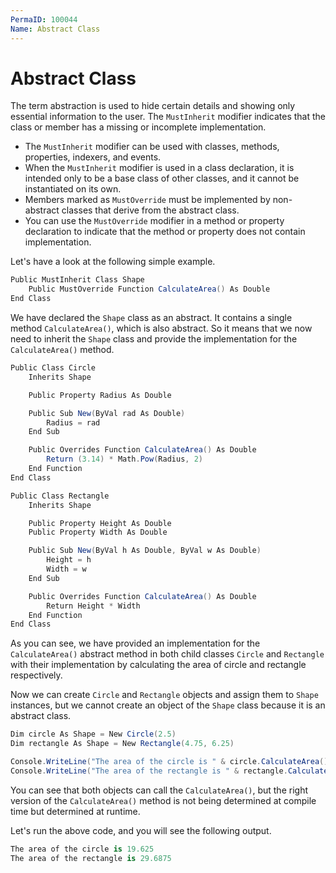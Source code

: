 ```yaml
---
PermaID: 100044
Name: Abstract Class
---
```


# Abstract Class

The term abstraction is used to hide certain details and showing only essential information to the user. The `MustInherit` modifier indicates that the class or member has a missing or incomplete implementation. 

 - The `MustInherit` modifier can be used with classes, methods, properties, indexers, and events. 
 - When the `MustInherit` modifier is used in a class declaration, it is intended only to be a base class of other classes, and it cannot be instantiated on its own. 
 - Members marked as `MustOverride` must be implemented by non-abstract classes that derive from the abstract class.
 - You can use the `MustOverride` modifier in a method or property declaration to indicate that the method or property does not contain implementation.

Let's have a look at the following simple example.

```csharp
Public MustInherit Class Shape
    Public MustOverride Function CalculateArea() As Double
End Class
```

We have declared the `Shape` class as an abstract. It contains a single method `CalculateArea()`, which is also abstract. So it means that we now need to inherit the `Shape` class and provide the implementation for the `CalculateArea()` method.

```csharp
Public Class Circle
    Inherits Shape

    Public Property Radius As Double

    Public Sub New(ByVal rad As Double)
        Radius = rad
    End Sub

    Public Overrides Function CalculateArea() As Double
        Return (3.14) * Math.Pow(Radius, 2)
    End Function
End Class

Public Class Rectangle
    Inherits Shape

    Public Property Height As Double
    Public Property Width As Double

    Public Sub New(ByVal h As Double, ByVal w As Double)
        Height = h
        Width = w
    End Sub

    Public Overrides Function CalculateArea() As Double
        Return Height * Width
    End Function
End Class
```

As you can see, we have provided an implementation for the `CalculateArea()` abstract method in both child classes `Circle` and `Rectangle` with their implementation by calculating the area of circle and rectangle respectively.

Now we can create `Circle` and `Rectangle` objects and assign them to `Shape` instances, but we cannot create an object of the `Shape` class because it is an abstract class.

```csharp
Dim circle As Shape = New Circle(2.5)
Dim rectangle As Shape = New Rectangle(4.75, 6.25)

Console.WriteLine("The area of the circle is " & circle.CalculateArea())
Console.WriteLine("The area of the rectangle is " & rectangle.CalculateArea())
```

You can see that both objects can call the `CalculateArea()`, but the right version of the `CalculateArea()` method is not being determined at compile time but determined at runtime. 

Let's run the above code, and you will see the following output.

```csharp
The area of the circle is 19.625
The area of the rectangle is 29.6875
```
